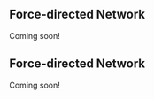 <!-- --8<-- [start:usage] -->
## Force-directed Network
Coming soon!
<!-- ### Simple
=== "dx"

    ```python
    dx.force_directed_network(df, ...)
    ```
    ![](../screenshots/plotting_force_directed_network_simple1.png)

=== "pd.options.plotting.backend = 'dx'"

    !!! info "Make sure you [enable `dx` as a pandas plotting backend](../plotting/overview.md#enabling-pandas-plotting-backend) first."

    ```python
    df.plot(kind='force_directed_network', x='keyword_column', y='integer_column')
    ```
    ![](../screenshots/plotting_force_directed_network_simple1_pd.png)

### Customized

=== "dx"

    ```python
    dx.force_directed_network(
        df, 
        ...
    )
    ```
    ![](../screenshots/plotting_force_directed_network_custom1.png)

=== "pd.options.plotting.backend = 'dx'"

    !!! info "Make sure you [enable `dx` as a pandas plotting backend](../plotting/overview.md#enabling-pandas-plotting-backend) first."

    ```python
    df.plot(
        kind='force_directed_network',
        ...
    )
    ```
    ![](../screenshots/plotting_force_directed_network_custom1_pd.png) -->

<!-- --8<-- [end:usage] -->

<!-- --8<-- [start:ref] -->
## Force-directed Network
Coming soon!
<!-- ::: src.dx.plotting.dex.force_directed_network -->
<!-- --8<-- [end:ref] -->